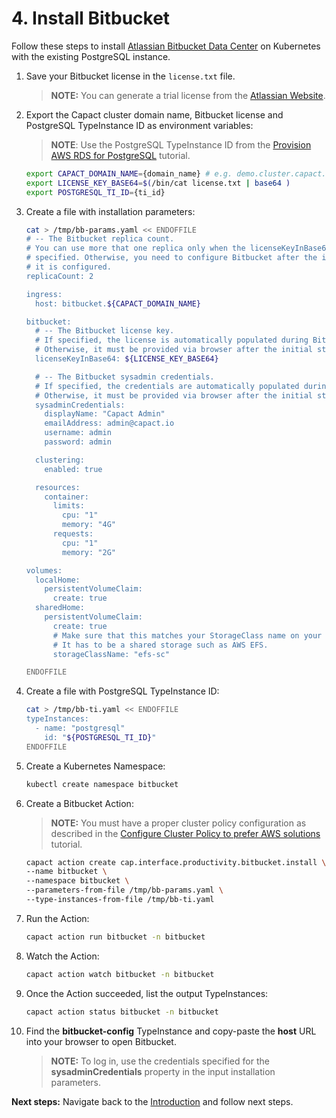 # 4. Install Bitbucket

Follow these steps to install [Atlassian Bitbucket Data Center](https://github.com/capactio/capact/tree/main/och-content/interface/productivity/bitbucket/install.yaml) on Kubernetes with the existing PostgreSQL instance.

1. Save your Bitbucket license in the `license.txt` file.

    >**NOTE:** You can generate a trial license from the [Atlassian Website](https://my.atlassian.com/license/evaluation).

1. Export the Capact cluster domain name, Bitbucket license and PostgreSQL TypeInstance ID as environment variables:

    >**NOTE**: Use the PostgreSQL TypeInstance ID from the [Provision AWS RDS for PostgreSQL](./2-aws-rds-provisioning.md) tutorial.

   ```bash
   export CAPACT_DOMAIN_NAME={domain_name} # e.g. demo.cluster.capact.dev
   export LICENSE_KEY_BASE64=$(/bin/cat license.txt | base64 )
   export POSTGRESQL_TI_ID={ti_id} 
   ``` 

1. Create a file with installation parameters:

    ```bash
    cat > /tmp/bb-params.yaml << ENDOFFILE
    # -- The Bitbucket replica count.
    # You can use more that one replica only when the licenseKeyInBase64 and sysadminCredentials are
    # specified. Otherwise, you need to configure Bitbucket after the initial startup and scale it up after
    # it is configured. 
    replicaCount: 2
    
    ingress:
      host: bitbucket.${CAPACT_DOMAIN_NAME}
    
    bitbucket:
      # -- The Bitbucket license key.
      # If specified, the license is automatically populated during Bitbucket setup.
      # Otherwise, it must be provided via browser after the initial startup.
      licenseKeyInBase64: ${LICENSE_KEY_BASE64}
   
      # -- The Bitbucket sysadmin credentials.
      # If specified, the credentials are automatically populated during Bitbucket setup.
      # Otherwise, it must be provided via browser after the initial startup.
      sysadminCredentials:
        displayName: "Capact Admin"
        emailAddress: admin@capact.io
        username: admin
        password: admin

      clustering:
        enabled: true
    
      resources:
        container:
          limits:
            cpu: "1"
            memory: "4G"
          requests:
            cpu: "1"
            memory: "2G"
   
    volumes:
      localHome:
        persistentVolumeClaim:
          create: true
      sharedHome:
        persistentVolumeClaim:
          create: true
          # Make sure that this matches your StorageClass name on your own K8s cluster.
          # It has to be a shared storage such as AWS EFS.
          storageClassName: "efs-sc"

    ENDOFFILE
    ```

2. Create a file with PostgreSQL TypeInstance ID:
 
    ```bash
    cat > /tmp/bb-ti.yaml << ENDOFFILE
    typeInstances:
      - name: "postgresql"
        id: "${POSTGRESQL_TI_ID}"
    ENDOFFILE
    ```

3. Create a Kubernetes Namespace:

    ```bash
    kubectl create namespace bitbucket
    ```

4. Create a Bitbucket Action:

    >**NOTE:** You must have a proper cluster policy configuration as described in the [Configure Cluster Policy to prefer AWS solutions](./1-cluster-policy-configuration.md) tutorial.
 
    ```bash
    capact action create cap.interface.productivity.bitbucket.install \
    --name bitbucket \
    --namespace bitbucket \
    --parameters-from-file /tmp/bb-params.yaml \
    --type-instances-from-file /tmp/bb-ti.yaml
    ```

5. Run the Action:

    ```bash
    capact action run bitbucket -n bitbucket
    ```

6. Watch the Action:

    ```bash
    capact action watch bitbucket -n bitbucket
    ```

7. Once the Action succeeded, list the output TypeInstances:

   ```bash
   capact action status bitbucket -n bitbucket
   ```

8. Find the **bitbucket-config** TypeInstance and copy-paste the **host** URL into your browser to open Bitbucket.
   
   >**NOTE:** To log in, use the credentials specified for the **sysadminCredentials** property in the input installation parameters. 

**Next steps:** Navigate back to the [Introduction](./0-intro.md) and follow next steps.
